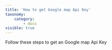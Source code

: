 ```yaml
---
title: 'How to get Google map Api Key'
taxonomy:
    category:
        - docs
visible: true
---
```


Follow these steps to get an Google map Api Key